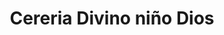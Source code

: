---
title: "Cereria Divino niño Dios"
url: /toluca-estado-de-mexico/cereria-divino-nino-dios/
shop: general
---